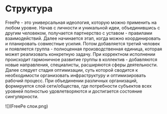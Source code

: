 # Структура

FreePe - это универсальная идеология, которую можно применить на любом уровне. Начав с личности и уникальной идеи, объединившись с другим человеком, получается партнерство с уставом - правилами взаимодействий. Далее начинается этап, когда можно координировать и планировать совместные усилия. Потом добавляется третий человек и появляется группа - полноценная производственная единица, которая может реализовать конкретную задачу. При корректном исполнении происходит гармоничное развитие группы в коллектив - добавляются новые направления, специалисты, расширяются сферы деятельности. Далее следует стадия оптимизации, суть которой сводится к необходимости организовать инфраструктуру и оптимизировать рабочий процесс. При объединении различных организаций, формируется слой сети/общества, где потребности субъектов всех уровней полностью удовлетворяются и достигается состояние сингулярности.


![](FreePe слои.png)